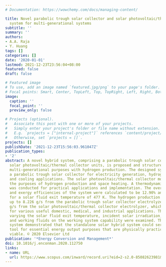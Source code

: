 ```yaml
---
# Documentation: https://wowchemy.com/docs/managing-content/

title: Novel parabolic trough solar collector and solar photovoltaic/thermal hybrid
  system for multi-generational systems
subtitle: ''
summary: ''
authors:
- A.A. Raja
- Y. Huang
tags: []
categories: []
date: '2020-01-01'
lastmod: 2021-12-23T23:56:04+08:00
featured: false
draft: false

# Featured image
# To use, add an image named `featured.jpg/png` to your page's folder.
# Focal points: Smart, Center, TopLeft, Top, TopRight, Left, Right, BottomLeft, Bottom, BottomRight.
image:
  caption: ''
  focal_point: ''
  preview_only: false

# Projects (optional).
#   Associate this post with one or more of your projects.
#   Simply enter your project's folder or file name without extension.
#   E.g. `projects = ["internal-project"]` references `content/project/deep-learning/index.md`.
#   Otherwise, set `projects = []`.
projects: []
publishDate: '2021-12-23T15:56:03.961047Z'
publication_types:
- '2'
abstract: A novel hybrid system, comprising a parabolic trough solar collector and
  solar photovoltaic/thermal collector units, is proposed and structured for useful
  multi-generational purposes with hydrogen production. The designed system comprises
  a parabolic trough solar collector for electricity generation, hydrogen production,
  and cooling applications. The solar photovoltaic/thermal collector modules serve
  the purposes of hydrogen production and space heating. A thermodynamic analysis
  was conducted for practical applications and implementation. The overall energy
  and exergy efficiencies of the system were calculated to be 12.90% and 54.72%, respectively,
  for a solar fluid exit temperature of 477 K. The hydrogen production could reach
  up to 8.226 g/s from the parabolic trough solar collector electrolyzer and 0.07518
  g/s from the solar photovoltaic/thermal collector electrolyzer, which could be used
  for various useful domestic, medical, and industrial applications. The effects of
  varying the solar fluid exit temperature, incident solar irradiation, ambient temperature,
  and working fluids on the working system capability were examined. The proposed
  system demonstrated that the standalone solar hybrid system could serve as a vital
  tool for essential energy output purposes that are physically practical and economically
  viable. © 2020 Elsevier Ltd
publication: '*Energy Conversion and Management*'
doi: 10.1016/j.enconman.2020.112750
links:
- name: URL
  url: https://www.scopus.com/inward/record.uri?eid=2-s2.0-85082623981&doi=10.1016%2fj.enconman.2020.112750&partnerID=40&md5=c27067cec8c046ce6a85361774d075e3
---
```


